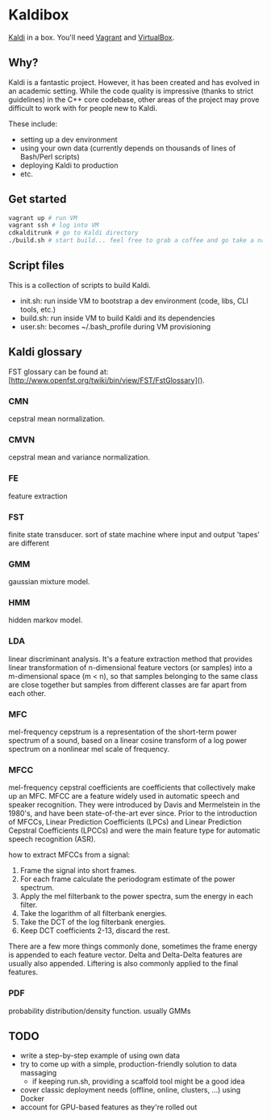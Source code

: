 # Kaldibox

[Kaldi][kaldi] in a box. You'll need [Vagrant][vagrant] and [VirtualBox][vbox].

## Why?

Kaldi is a fantastic project. However, it has been created and has evolved in an academic setting. While the code quality is impressive (thanks to strict guidelines) in the C++ core codebase, other areas of the project may prove difficult to work with for people new to Kaldi.

These include:
- setting up a dev environment
- using your own data (currently depends on thousands of lines of Bash/Perl scripts)
- deploying Kaldi to production
- etc.

## Get started

```bash
vagrant up # run VM
vagrant ssh # log into VM
cdkalditrunk # go to Kaldi directory
./build.sh # start build... feel free to grab a coffee and go take a nap
```

## Script files

This is a collection of scripts to build Kaldi.

- init.sh: run inside VM to bootstrap a dev environment (code, libs, CLI tools, etc.)
- build.sh: run inside VM to build Kaldi and its dependencies
- user.sh: becomes ~/.bash_profile during VM provisioning

## Kaldi glossary

FST glossary can be found at: [http://www.openfst.org/twiki/bin/view/FST/FstGlossary]().

### CMN
cepstral mean normalization.

### CMVN
cepstral mean and variance normalization.

### FE
feature extraction

### FST
finite state transducer. sort of state machine where input and output 'tapes' are different

### GMM
gaussian mixture model.

### HMM
hidden markov model.

### LDA
linear discriminant analysis. It's a feature extraction method that
provides linear transformation of n-dimensional feature vectors
(or samples) into a m-dimensional space (m < n), so that samples
belonging to the same class are close together but samples from
different classes are far apart from each other.

### MFC
mel-frequency cepstrum is a representation of the short-term power spectrum of a sound, based on a linear cosine transform of a log power spectrum on a nonlinear mel scale of frequency.

### MFCC
mel-frequency cepstral coefficients are coefficients that collectively make up an MFC. MFCC are a feature widely used in automatic speech and speaker recognition. They were introduced by Davis and Mermelstein in the 1980's, and have been state-of-the-art ever since. Prior to the introduction of MFCCs, Linear Prediction Coefficients (LPCs) and Linear Prediction Cepstral Coefficients (LPCCs) and were the main feature type for automatic speech recognition (ASR).

how to extract MFCCs from a signal:
1. Frame the signal into short frames.
2. For each frame calculate the periodogram estimate of the power spectrum.
3. Apply the mel filterbank to the power spectra, sum the energy in each filter.
4. Take the logarithm of all filterbank energies.
5. Take the DCT of the log filterbank energies.
6. Keep DCT coefficients 2-13, discard the rest.

There are a few more things commonly done, sometimes the frame energy is appended to each feature vector. Delta and Delta-Delta features are usually also appended. Liftering is also commonly applied to the final features.

### PDF
probability distribution/density function. usually GMMs

## TODO
- write a step-by-step example of using own data
- try to come up with a simple, production-friendly solution to data massaging
  - if keeping run.sh, providing a scaffold tool might be a good idea
- cover classic deployment needs (offline, online, clusters, ...) using Docker
- account for GPU-based features as they're rolled out

[kaldi]: http://kaldi.sourceforge.net
[vagrant]: http://vagrantup.com
[vbox]: http://virtualbox.org
